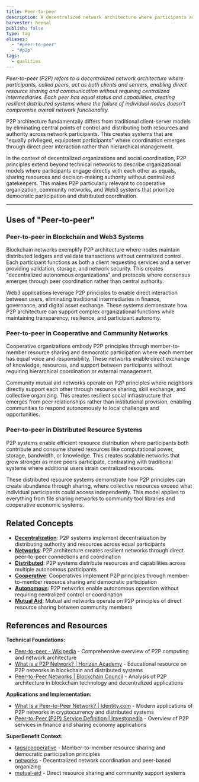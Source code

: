 ```yaml
---
title: Peer-to-peer
description: A decentralized network architecture where participants act as both clients and servers, sharing resources and communicating directly without requiring centralized intermediaries or control structures
harvester: heenal
publish: false
type: tag
aliases:
  - "#peer-to-peer"
  - "#p2p"
tags:
  - qualities
---
```


*Peer-to-peer (P2P) refers to a decentralized network architecture where participants, called peers, act as both clients and servers, enabling direct resource sharing and communication without requiring centralized intermediaries. Each peer has equal status and capabilities, creating resilient distributed systems where the failure of individual nodes doesn't compromise overall network functionality.*

P2P architecture fundamentally differs from traditional client-server models by eliminating central points of control and distributing both resources and authority across network participants. This creates systems that are "equally privileged, equipotent participants" where coordination emerges through direct peer interaction rather than hierarchical management.

In the context of decentralized organizations and social coordination, P2P principles extend beyond technical networks to describe organizational models where participants engage directly with each other as equals, sharing resources and decision-making authority without centralized gatekeepers. This makes P2P particularly relevant to cooperative organization, community networks, and Web3 systems that prioritize democratic participation and distributed coordination.

---

## Uses of "Peer-to-peer"

### Peer-to-peer in Blockchain and Web3 Systems

Blockchain networks exemplify P2P architecture where nodes maintain distributed ledgers and validate transactions without centralized control. Each participant functions as both a client requesting services and a server providing validation, storage, and network security. This creates "decentralized autonomous organizations" and protocols where consensus emerges through peer coordination rather than central authority.

Web3 applications leverage P2P principles to enable direct interaction between users, eliminating traditional intermediaries in finance, governance, and digital asset exchange. These systems demonstrate how P2P architecture can support complex organizational functions while maintaining transparency, resilience, and participant autonomy.

### Peer-to-peer in Cooperative and Community Networks

Cooperative organizations embody P2P principles through member-to-member resource sharing and democratic participation where each member has equal voice and responsibility. These networks enable direct exchange of knowledge, resources, and support between participants without requiring hierarchical coordination or external management.

Community mutual aid networks operate on P2P principles where neighbors directly support each other through resource sharing, skill exchange, and collective organizing. This creates resilient social infrastructure that emerges from peer relationships rather than institutional provision, enabling communities to respond autonomously to local challenges and opportunities.

### Peer-to-peer in Distributed Resource Systems

P2P systems enable efficient resource distribution where participants both contribute and consume shared resources like computational power, storage, bandwidth, or knowledge. This creates scalable networks that grow stronger as more peers participate, contrasting with traditional systems where additional users strain centralized resources.

These distributed resource systems demonstrate how P2P principles can create abundance through sharing, where collective resources exceed what individual participants could access independently. This model applies to everything from file sharing networks to community tool libraries and cooperative economic systems.

## Related Concepts

- **[Decentralization](tags/decentralization.md)**: P2P systems implement decentralization by distributing authority and resources across equal participants
- **[Networks](tags/networks.md)**: P2P architecture creates resilient networks through direct peer-to-peer connections and coordination
- **[Distributed](tags/distributed.md)**: P2P systems distribute resources and capabilities across multiple autonomous participants
- **[Cooperative](tags/cooperative.md)**: Cooperatives implement P2P principles through member-to-member resource sharing and democratic participation
- **[Autonomous](tags/autonomous.md)**: P2P networks enable autonomous operation without requiring centralized control or coordination
- **[Mutual Aid](tags/mutual-aid.md)**: Mutual aid networks operate on P2P principles of direct resource sharing between community members

## References and Resources

**Technical Foundations:**
- [Peer-to-peer - Wikipedia](https://en.wikipedia.org/wiki/Peer-to-peer) - Comprehensive overview of P2P computing and network architecture
- [What is a P2P Network? | Horizen Academy](https://www.horizen.io/academy/peer-to-peer-networks-p2p/) - Educational resource on P2P networks in blockchain and distributed systems
- [Peer-to-Peer Networks | Blockchain Council](https://www.blockchain-council.org/blockchain/peer-to-peer/) - Analysis of P2P architecture in blockchain technology and decentralized applications

**Applications and Implementation:**
- [What Is a Peer-to-Peer Network? | Identity.com](https://www.identity.com/peer-to-peer-network/) - Modern applications of P2P networks in cryptocurrency and distributed systems
- [Peer-to-Peer (P2P) Service Definition | Investopedia](https://www.investopedia.com/terms/p/peertopeer-p2p-service.asp) - Overview of P2P services in finance and sharing economy applications

**SuperBenefit Context:**
- [tags/cooperative](tags/cooperative) - Member-to-member resource sharing and democratic participation principles
- [networks](tags/networks.md) - Decentralized network coordination and peer-based organizing
- [mutual-aid](tags/mutual-aid.md) - Direct resource sharing and community support systems